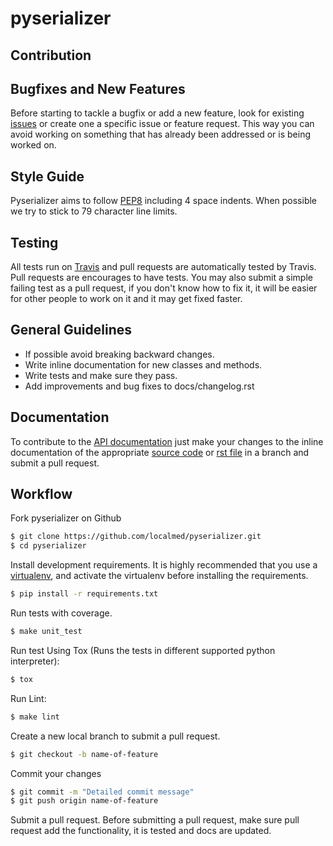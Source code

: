 pyserializer
============

Contribution
------------

## Bugfixes and New Features
Before starting to tackle a bugfix or add a new feature, look for existing [issues](https://github.com/localmed/pyserializer/issues) or create one a specific issue or feature request. This way you can avoid working on something that has already been addressed or is being worked on.

## Style Guide
Pyserializer aims to follow [PEP8](https://www.python.org/dev/peps/pep-0008/) including 4 space indents. When possible we try to stick to 79 character line limits.

## Testing
All tests run on [Travis](https://travis-ci.org/localmed/pyserializer/) and pull requests are automatically tested by Travis. Pull requests are encourages to have tests.
You may also submit a simple failing test as a pull request, if you don't know how to fix it, it will be easier for other people to work on it and it may get fixed faster.

## General Guidelines
* If possible avoid breaking backward changes.
* Write inline documentation for new classes and methods.
* Write tests and make sure they pass.
* Add improvements and bug fixes to docs/changelog.rst

## Documentation
To contribute to the [API documentation](http://pyserializer.readthedocs.io/en/latest/) just make your changes to the inline documentation of the appropriate [source code](https://github.com/localmed/pyserializer/tree/master) or [rst file](https://github.com/localmed/pyserializer/tree/master/docs) in a branch and submit a pull request.

## Workflow
Fork pyserializer on Github
``` bash
$ git clone https://github.com/localmed/pyserializer.git
$ cd pyserializer
```
Install development requirements. It is highly recommended that you use a [virtualenv](http://docs.python-guide.org/en/latest/dev/virtualenvs/), and activate the virtualenv before installing the requirements.
``` bash
$ pip install -r requirements.txt
```
Run tests with coverage.
``` bash
$ make unit_test
```
Run test Using Tox (Runs the tests in different supported python interpreter):
``` bash
$ tox
```

Run Lint:
``` bash
$ make lint
```

Create a new local branch to submit a pull request.
``` bash
$ git checkout -b name-of-feature
```

Commit your changes
``` bash
$ git commit -m "Detailed commit message"
$ git push origin name-of-feature
```

Submit a pull request. Before submitting a pull request, make sure pull request add the functionality, it is tested and docs are updated.
